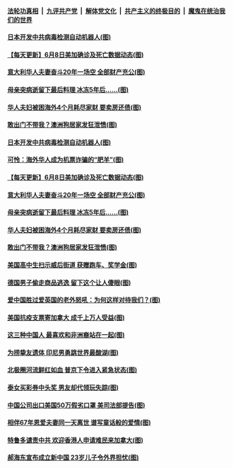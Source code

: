 

####  [法轮功真相](../../../../basic/blob/master/README.md?t=06091131) &nbsp;|&nbsp; [九评共产党](../../../../9ping.md/blob/master/README.md?t=06091131) &nbsp;|&nbsp; [解体党文化](../../../../jtdwh.md/blob/master/README.md?t=06091131)  &nbsp;|&nbsp; [共产主义的终极目的](../../../../gczydzjmd.md/blob/master/README.md?t=06091131) &nbsp;|&nbsp; [魔鬼在统治我们的世界](../../../../mgztzwmdsj.md/blob/master/README.md?t=06091131) 

#### [日本开发中共病毒检测自动机器人(图)](../pages/p3/935917.md?t=06091131) 

#### [【每天更新】6月8日美加确诊及死亡数据动态(图)](../pages/p3/935173.md?t=06091131) 

#### [意大利华人夫妻奋斗20年一场空 全部财产充公(图)](../pages/p3/935899.md?t=06091131) 

#### [母亲突病逝留下最后料理 冰冻5年后……(图)](../pages/p3/935896.md?t=06091131) 

#### [华人夫妇被困海外4个月耗尽家财 要卖房还债(图)](../pages/p3/935883.md?t=06091131) 

#### [敢出门不带我？澳洲狗居家发狂泄愤(图)](../pages/p3/935834.md?t=06091131) 

#### [日本开发中共病毒检测自动机器人(图)](../pages/p3/935917.md?t=06091131) 

#### [可怜：海外华人成为机票诈骗的“肥羊”(图)](../pages/p3/935902.md?t=06091131) 

#### [【每天更新】6月8日美加确诊及死亡数据动态(图)](../pages/p3/935173.md?t=06091131) 

#### [意大利华人夫妻奋斗20年一场空 全部财产充公(图)](../pages/p3/935899.md?t=06091131) 

#### [母亲突病逝留下最后料理 冰冻5年后……(图)](../pages/p3/935896.md?t=06091131) 

#### [华人夫妇被困海外4个月耗尽家财 要卖房还债(图)](../pages/p3/935883.md?t=06091131) 

#### [敢出门不带我？澳洲狗居家发狂泄愤(图)](../pages/p3/935834.md?t=06091131) 

#### [美国高中生扫示威后街道 获赠跑车、奖学金(图)](../pages/p3/935823.md?t=06091131) 

#### [德国男子偷走商品逃逸 留下这个让人傻眼(图)](../pages/p3/935822.md?t=06091131) 

#### [爱中国胜过爱英国的老外怒吼：为何这样对待我们？(图)](../pages/p3/935812.md?t=06091131) 

#### [美国抗疫支票寄加拿大 成千上万人受益(图)](../pages/p3/935811.md?t=06091131) 

#### [这三种中国人 最喜欢和非洲裔站在一起(图)](../pages/p3/935749.md?t=06091131) 

#### [为捞挚友遗体 印尼男勇跳世界最酸湖(图)](../pages/p3/935742.md?t=06091131) 

#### [北极圈河流鲜红如血 普京下令进入紧急状态(图)](../pages/p3/935741.md?t=06091131) 

#### [泰女买彩券中头奖 男友却代领玩失踪(图)](../pages/p3/935744.md?t=06091131) 

#### [中国公司出口美国50万假劣口罩 美司法部提告(图)](../pages/p3/935743.md?t=06091131) 


#### [相伴67年恩爱夫妻同一天离世 谱写童话般的爱情(图)](../pages/p3/935638.md?t=06091131) 

#### [特鲁多谴责中共 欢迎香港人申请难民来加拿大(图)](../pages/p3/935646.md?t=06091131) 

#### [郝海东宣布成立新中国 23岁儿子令外界担忧(图)](../pages/p3/935644.md?t=06091131) 

